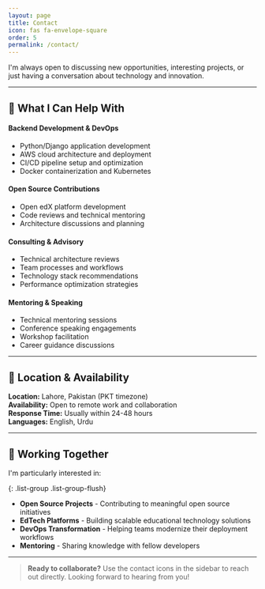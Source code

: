 ```yaml
---
layout: page
title: Contact
icon: fas fa-envelope-square
order: 5
permalink: /contact/
---
```


I'm always open to discussing new opportunities, interesting projects, or just having a conversation about technology and innovation.

---

## 🔧 What I Can Help With

<div class="row g-4 mb-5">
  <div class="col-md-6">
    <h4><i class="fas fa-code text-primary"></i> Backend Development & DevOps</h4>
    <ul>
      <li>Python/Django application development</li>
      <li>AWS cloud architecture and deployment</li>
      <li>CI/CD pipeline setup and optimization</li>
      <li>Docker containerization and Kubernetes</li>
    </ul>
  </div>
  
  <div class="col-md-6">
    <h4><i class="fas fa-heart text-primary"></i> Open Source Contributions</h4>
    <ul>
      <li>Open edX platform development</li>
      <li>Code reviews and technical mentoring</li>
      <li>Architecture discussions and planning</li>
    </ul>
  </div>
  
  <div class="col-md-6">
    <h4><i class="fas fa-lightbulb text-primary"></i> Consulting & Advisory</h4>
    <ul>
      <li>Technical architecture reviews</li>
      <li>Team processes and workflows</li>
      <li>Technology stack recommendations</li>
      <li>Performance optimization strategies</li>
    </ul>
  </div>
  
  <div class="col-md-6">
    <h4><i class="fas fa-users text-primary"></i> Mentoring & Speaking</h4>
    <ul>
      <li>Technical mentoring sessions</li>
      <li>Conference speaking engagements</li>
      <li>Workshop facilitation</li>
      <li>Career guidance discussions</li>
    </ul>
  </div>
</div>

---

## 📍 Location & Availability

<div class="alert alert-info" role="alert">
  <div class="row">
    <div class="col-md-6">
      <strong><i class="fas fa-map-marker-alt"></i> Location:</strong> Lahore, Pakistan (PKT timezone)<br>
      <strong><i class="fas fa-globe"></i> Availability:</strong> Open to remote work and collaboration
    </div>
    <div class="col-md-6">
      <strong><i class="fas fa-clock"></i> Response Time:</strong> Usually within 24-48 hours<br>
      <strong><i class="fas fa-language"></i> Languages:</strong> English, Urdu
    </div>
  </div>
</div>

---

## 💼 Working Together

I'm particularly interested in:

{: .list-group .list-group-flush}
- **Open Source Projects** - Contributing to meaningful open source initiatives
- **EdTech Platforms** - Building scalable educational technology solutions  
- **DevOps Transformation** - Helping teams modernize their deployment workflows
- **Mentoring** - Sharing knowledge with fellow developers

---

> **Ready to collaborate?** Use the contact icons in the sidebar to reach out directly. Looking forward to hearing from you!
